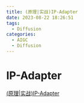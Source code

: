 ```yaml
---
title: (原理|实战)IP-Adapter
date: 2023-08-22 18:26:51
tags:
  - Diffusion
categories: 
  - AIGC
  - Diffusion 
---
```


<p></p>
<!-- more -->


# IP-Adapter
  [(原理|实战)IP-Adapter](https://candied-skunk-1ca.notion.site/IP-Adapter-40dfd1f30d38456b8776a90871716c73?pvs=4)
  
  
  
